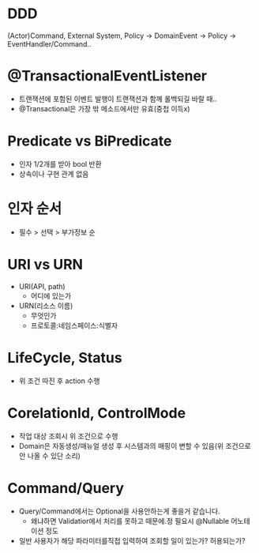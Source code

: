 # DDD
(Actor)Command, External System, Policy -> DomainEvent -> Policy -> EventHandler/Command..

# @TransactionalEventListener
- 트랜잭션에 포함된 이벤트 발행이 트랜잭션과 함께 롤백되길 바랄 때..
- @Transactional은 가장 밖 메소드에서만 유효(중첩 이득x)

# Predicate vs BiPredicate
- 인자 1/2개를 받아 bool 반환
- 상속이나 구현 관계 없음

# 인자 순서
- 필수 > 선택 > 부가정보 순

# URI vs URN
- URI(API, path)
  - 어디에 있는가
- URN(리소스 이름)
  - 무엇인가
  - 프로토콜:네임스페이스:식별자 


# LifeCycle, Status
- 위 조건 따진 후 action 수행

# CorelationId, ControlMode
- 작업 대상 조회시 위 조건으로 수행
- Domain은 자동생성/매뉴얼 생성 후 시스템과의 매핑이 변할 수 있음(위 조건으로 안 나올 수 있단 소리)


# Command/Query
- Query/Command에서는 Optional을 사용안하는게 좋을거 같습니다.
  - 왜냐하면 Validatior에서 처리를 못하고 때문에.정 필요시 @Nullable 어노테이션 정도
- 일반 사용자가 해당 파라미터를직접 입력하여 조회할 일이 있는가? 허용되는가?
